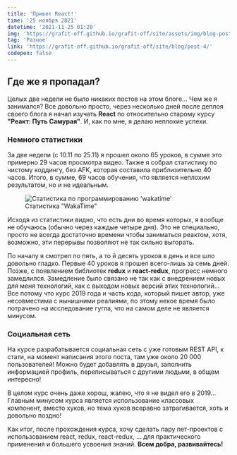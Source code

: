 ```yaml
---
title: 'Привет React!'
time: '25 ноября 2021'
datetime: '2021-11-25 01:20'
img: 'https://grafit-off.github.io/grafit-off/site/assets/img/blog-post/4.jpg'
tag: 'Разное'
link: 'https://grafit-off.github.io/grafit-off/site/blog/post-4/'
codepen: false
---
```


## Где же я пропадал?
Целых две недели не было никаких постов на этом блоге... Чем же я занимался? Все довольно просто, через несколько дней после деплоя своего блога я начал изучать **React** по относительно старому курсу **"Реакт: Путь Самурая"**. И, как по мне, я делаю неплохие успехи.

### Немного статистики
За две недели (с 10.11 по 25.11) я прошел около 65 уроков, в сумме это примерно 29 часов просмотра видео. Также я собрал статистику по чистому коддингу, без AFK, которая составила приблизительно 40 часов. Итого, в сумме, 69 часов обучения, что является неплохим результатом, но и не идеальным.

<figure>
<img src="https://grafit-off.github.io/grafit-off/site/assets/img/blog-post/4.1.png" alt="Статистика по программированию 'wakatime'">
<figcaption>Статистика "WakaTime"</figcaption>
</figure>

Исходя из статистики видно, что есть дни во время которых, я вообще не обучаюсь (обычно через каждые четыре дня). Это не специально, просто не всегда достаточно времени чтобы заниматься реактом, хотя, возможно, эти перерывы позволяют не так сильно выгорать. 

По началу я смотрел по пять, а то й десять уроков в день и все шло довольно гладко. Первые 40 уроков я прошел всего-лишь за семь дней. Позже, с появлением библиотек **redux** и **react-redux**, прогресс немного замедлился. Замедление было связано не так как с внедрением новых для меня технологий, как с выходом новых версий этих технологий... Все потому что курс 2019 года и часть кода, который пишет автор, уже несовместима с нынишними реалиями, по этому некое время было потрачено на исследование гугла, что на самом деле не является минусом.

### Социальная сеть
На курсе разрабатывается социальная сеть с уже готовым REST API, к стати, на момент написания этого поста, там уже около 20 000 пользователей! Можно будет добавлять в друзья, заполнить информацией профиль, переписываться с другими людьми, в общем интересно!

В целом курс очень даже хорош, жалею, что я не видел его в 2019... Главным минусом курса является использование классовых компонент, вместо хуков, но тема хуков всеравно затрагивается, хоть и довольно поздно! 

Как итог, после прохождения курса, хочу сделать пару пет-проектов с использованием react, redux, react-redux, ... для практического применения и большего усвоения знаний. **Всем добра, развивайтесь!**
